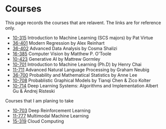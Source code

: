 # Courses

This page records the courses that are relavent. The links are for reference only.

- [10-315](https://www.cs.cmu.edu/~10315/) Introduction to Machine Learning (SCS majors) by Pat Virtue
- [36-401](https://www.stat.cmu.edu/~larry/=stat401/) Modern Regression by Alex Reinhart
- [36-402](https://www.stat.cmu.edu/~larry/=stat401/) Advanced Data Analysis by Cosma Shalizi
- [16-385](http://16385.courses.cs.cmu.edu/fall2024/) Computer Vision by Matthew P. O'Toole
- [10-423](https://www.cs.cmu.edu/~mgormley/courses/10423/) Generative AI by Mattrew Gormley
- [10-701](https://www.cs.cmu.edu/~hchai2/courses/10701/) Introduction to Machine Learning (Ph.D) by Henry Chai
- [11-711](https://phontron.com/class/anlp2024/) Advanced Natural Language Processing by Graham Neubig
- [36-700](https://www.stat.cmu.edu/~siva/teaching/700/) Probability and Mathematical Statistics by Anne Lee
- [10-708](https://andrejristeski.github.io/10708F24/) Probablistic Graphical Models by Tianqi Chen & Zico Kolter
- [10-714](https://dlsyscourse.org/) Deep Learning Systems: Algorithms and Implementation Albert Gu & Andrej Risteski

Courses that I am planing to take
- [10-703](https://cmudeeprl.github.io/703website_f20/) Deep Reinforcement Learning
- [11-777](https://cmu-multicomp-lab.github.io/mmml-course/fall2022/) Multimodal Machine Learning
- [15-319](https://csd.cmu.edu/15319619-cloud-computing) Cloud Computing
